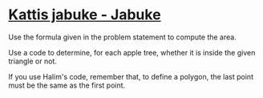 # [Kattis jabuke - Jabuke](https://open.kattis.com/problems/jabuke)

Use the formula given in the problem statement to compute the area.

Use a code to determine, for each apple tree, whether it is inside the given triangle or not.

If you use Halim's code, remember that, to define a polygon, the last point must be the same as the first point.
